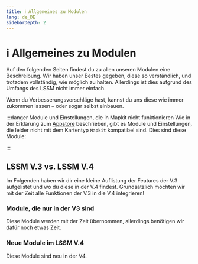```yaml
---
title: ℹ️ Allgemeines zu Modulen
lang: de_DE
sidebarDepth: 2
---
```


# ℹ️ Allgemeines zu Modulen

Auf den folgenden Seiten findest du zu allen unseren Modulen eine Beschreibung. Wir haben unser Bestes gegeben, diese so verständlich, und trotzdem vollständig, wie möglich zu halten. Allerdings ist dies aufgrund des Umfangs des LSSM nicht immer einfach.

Wenn du Verbesserungsvorschläge hast, kannst du uns diese wie immer zukommen lassen – oder sogar selbst einbauen.

:::danger Module und Einstellungen, die in Mapkit nicht funktionieren
Wie in der Erklärung zum [Appstore](appstore.md) beschrieben, gibt es Module und Einstellungen, die leider nicht mit dem Kartentyp `Mapkit` kompatibel sind. Dies sind diese Module:

<mapkit-modules settings-text="Und diese Einstellungen"/>
:::

## LSSM V.3 vs. LSSM V.4

Im Folgenden haben wir dir eine kleine Auflistung der Features der V.3 aufgelistet und wo du diese in der V.4 findest.
Grundsätzlich möchten wir mit der Zeit alle Funktionen der V.3 in die V.4 integrieren!

<v3-v4-comparison-integrated/>

### Module, die nur in der V3 sind

Diese Module werden mit der Zeit übernommen, allerdings benötigen wir dafür noch etwas Zeit.

<v3-v4-comparison-v3only/>

### Neue Module im LSSM V.4

Diese Module sind neu in der V4.

<v3-v4-comparison-new/>
